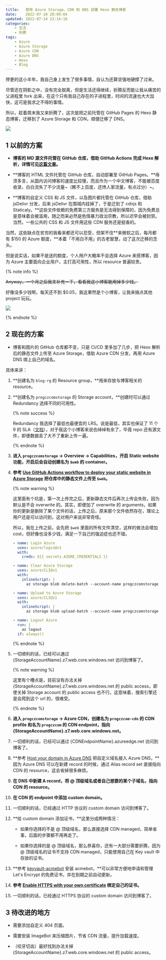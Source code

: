 ```yaml
---
title:   使用 Azure Storage、CDN 和 DNS 部署 Hexo 静态博客
date:    2022-07-10 20:09:04
updated: 2022-07-14 23:14:18
categories:
    - 生活
    - 折腾
tags:
    - Azure
    - Azure Storage
    - Azure CDN
    - Azure DNS
    - Hexo
    - Blog
---
```


停更的这小半年，我自己身上发生了很多事情，自认为还算坚强地硬撑了过来。

尽管还在阴影之中，没有完全脱离，但是生活还得继续，折腾反而能让我从痛苦的父进程里 fork 出来，在这个只有我自己存在的子进程里，时间的流速也大大加快，这可是我求之不得的事情。

所以，趁着周末我又来折腾了，这次是把之前托管在 GitHub Pages 的 Hexo 静态博客，迁移到了 Azure Storage 和 CDN，顺便迁移了 DNS。

![](https://image.progcz.com/2022/07/10/01.png)

<!-- more -->

## 1 以前的方案

- **博客的 MD 源文件托管在 GitHub 仓库，借助 GitHub Actions 完成 Hexo 解析，详情可见[这篇文章](/posts/apply-github-actions-to-deploy-hexo-blog/)。**

- **博客的 HTML 文件托管在 GitHub 仓库，自动部署至 GitHub Pages。**毋须多言，从国内访问博客的速度比较慢，而且作为一个中文博客，不能被百度收录，白白流失了不少流量~（瞧不上百度，还馋人家流量，有点过分）~。

- **博客的自定义 CSS 和 JS 文件，以及图片都托管在 GitHub 仓库，借助 jsDelivr 分发，后来 jsDelivr 在围城内挂掉了，于是迁到了 cdnjs 和 Staticaly。**这些文件依赖的免费第三方服务是无法得到保障的，因为免费总是意味着会被滥用，随之而来必然是色情暴力政治宗教，所以迟早会被封禁。当然，一些公共的 CSS 和 JS 文件用这些 CDN 服务还是挺香的。

当然，这些缺点在贫穷的我看来都还可以忍受，但架不住**来微软之后，每月都有 $150 的 Azure 额度，**本着「不用白不用」的古老智慧，动了这次迁移的念头。

但是说实话，如果不是送的额度，个人用户大概率不会选择 Azure 来搭博客，因为 Azure 主要面向企业用户，主打高可用性，所以 resource 普遍较贵。

{% note info %}

~~Anyway，一个月之后我来补充一下，看看我这小博客能用掉多少钱。~~

好像没多少钱啊，每天还不到 $0.05，我这果然是个小博客，让我来搞点其他 project 玩玩。

![](https://image.progcz.com/2022/07/14/01.png)

{% endnote %}

## 2 现在的方案

- 博客和图片的 GitHub 仓库都不变，只是 CI/CD 里多加了几步，把 Hexo 解析后的静态文件上传至 Azure Storage，借助 Azure CDN 分发，再用 Azure DNS 绑上自己的域名。

具体来讲：

1. **创建名为 `blog-rg` 的 Resource group，**用来存放与博客相关的 resource。

2. **创建名为 `progczcomstorage` 的 Storage account，**创建时可以通过 Redundancy 选择不同的可用性。

    {% note success %}

    Redundancy 我选择了最低也最便宜的 LRS。说是最低，其实也保证了 11 个 9 的 SLA（[文档](https://docs.microsoft.com/en-us/azure/storage/common/storage-redundancy#locally-redundant-storage)），对于我这个小博客来说也绰绰有余了，毕竟 repo 还有源文件，即便数据丢了大不了重新上传一遍。

    {% endnote %}

3. **进入 `progczcomstorage` -> Overview -> Capabilities，开启 Static website 功能，开启后会自动创建名为 `$web` 的 container。**

4. **参考 [Use GitHub Actions workflow to deploy your static website in Azure Storage](https://docs.microsoft.com/en-us/azure/storage/blobs/storage-blobs-static-site-github-actions?tabs=userlevel) 把仓库中的静态文件上传至 `$web`。**

    {% note warning %}

    这里面有个坑是，第一次上传完之后，更新静态文件后再次上传会失败，因为默认是不会 overwrite 的。其实，即便加了 overwrite 的 arguments，如果你的更新是删除了某个文件的话，上传之后，原来那个文件依然存在，理论上用户还是可以访问到，这对用户来说非常奇怪。

    所以，我在上传之前，会先把 `$web` 里面的所有文件清空，这样的做法会增加 cost，但好像也没多少钱，满足一下自己的强迫症也还不错。

    ```yaml code https://github.com/ProgCZ/blog-cloud/blob/source/.github/workflows/auto-hexo.yml auto-hexo.yml
    - name: Login Azure
      uses: azure/login@v1
      with:
        creds: ${{ secrets.AZURE_CREDENTIALS }}

    - name: Clear Azure Storage
      uses: azure/CLI@v1
      with:
        inlineScript: |
          az storage blob delete-batch --account-name progczcomstorage --auth-mode key -s '$web'

    - name: Upload to Azure Storage
      uses: azure/CLI@v1
      with:
        inlineScript: |
          az storage blob upload-batch --account-name progczcomstorage --auth-mode key -d '$web' -s blog-source-ws/public --pattern "[!.]*" --overwrite true

    - name: Logout Azure
      run: |
        az logout
      if: always()
    ```

    {% endnote %}

5. 一切顺利的话，已经可以通过 {StorageAccountName}.z7.web.core.windows.net 访问到博客了。

    {% note warning %}

    这里有个槽点是，目前没有办法关掉 {StorageAccountName}.z7.web.core.windows.net 的 public access，即使关掉 Storage account 的 public access 也不行。这意味着，搜索引擎还是会爬到这个 url 的，很难受。

    {% endnote %}

6. **进入 `progczcomstorage` -> Azure CDN，创建名为 `progczcom-cdn` 的 CDN profile 和名为 `progczcom` 的 CDN endpoint，指向 {StorageAccountName}.z7.web.core.windows.net。**

7. 一切顺利的话，已经可以通过 {CDNEndpointName}.azureedge.net 访问到博客了。

8. **参考 [Host your domain in Azure DNS](https://docs.microsoft.com/en-us/azure/dns/dns-delegate-domain-azure-dns) 把自定义域名接入 Azure DNS，**因为 Azure DNS 可以在新建 record 的时候，通过 Alias record set 直接指向 CDN 的 resource，这会省掉很多麻烦。

9. **在 DNS 中新建 A record，将 @ 顶级域名或者自己想要的某个子域名，指向 CDN 的 resource。**

10. **在 CDN 的 endpoint 中添加 custom domain。**

11. 一切顺利的话，已经通过 HTTP 协议的 custom domain 访问到博客了。

12. **给 custom domain 添加证书，**这里分成两种情况：

    - 如果你选择的不是 @ 顶级域名，那么直接选择 CDN managed，简单省事，后面的步骤都不用再走了。

    - 如果你选择的是 @ 顶级域名，那么恭喜你，还有一大部分需要折腾，因为 @ 顶级域名的证书不支持 CDN managed，只能使用自己在 Key vault 中存放的证书。

13. **参考 [keyvault-acmebot](https://github.com/shibayan/keyvault-acmebot) 安装 acmebot，**可以非常方便地申请和管理 Let's Encrypt 的免费证书，并在到期之前自动更新。

14. **参考 [Enable HTTPS with your own certificate](https://docs.microsoft.com/en-us/azure/cdn/cdn-custom-ssl?tabs=option-2-enable-https-with-your-own-certificate#tlsssl-certificates) 绑定自己的证书。**

15. 一切顺利的话，已经通过 HTTPS 协议的 custom domain 访问到博客了。

## 3 待改进的地方

- 需要添加自定义 404 页面。

- 需要安装 ImageBot 来压缩图片，节省 CDN 流量，提升加载速度。

- （咬牙切齿）最好找到办法关掉 {StorageAccountName}.z7.web.core.windows.net 的 public access。
